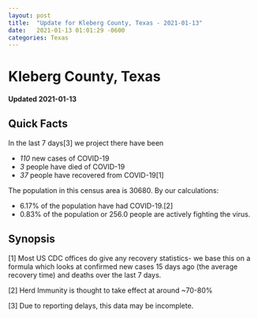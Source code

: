 ```yaml
---
layout: post
title:  "Update for Kleberg County, Texas - 2021-01-13"
date:   2021-01-13 01:01:29 -0600
categories: Texas
---
```


# Kleberg County, Texas
#### Updated 2021-01-13

## Quick Facts

In the last 7 days[3] we project there have been
- *110* new cases of COVID-19
- *3* people have died of COVID-19
- *37* people have recovered from COVID-19[1]

The population in this census area is 30680. By our calculations:
- 6.17% of the population have had COVID-19.[2]
- 0.83% of the population or 256.0 people are actively fighting the virus.

## Synopsis




[1] Most US CDC offices do give any recovery statistics- we base this on a formula which looks at confirmed new cases
15 days ago (the average recovery time) and deaths over the last 7 days.

[2] Herd Immunity is thought to take effect at around ~70-80%

[3] Due to reporting delays, this data may be incomplete.
 
    